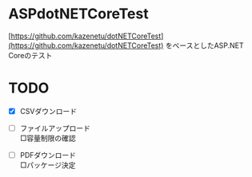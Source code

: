 # ASPdotNETCoreTest
[https://github.com/kazenetu/dotNETCoreTest](https://github.com/kazenetu/dotNETCoreTest) をベースとしたASP.NET Coreのテスト

# TODO
- [X] CSVダウンロード
- [ ] ファイルアップロード  
  □容量制限の確認  
- [ ] PDFダウンロード  
  □パッケージ決定  
 